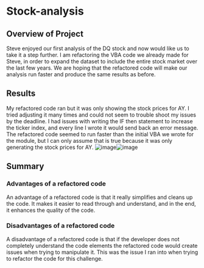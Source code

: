 # Stock-analysis

## Overview of Project

Steve enjoyed our first analysis of the DQ stock and now would like us to take it a step further. I am refactoring the VBA code we already made for Steve, in order to expand the dataset to include the entire stock market over the last few years. We are hoping that the refactored code will make our analysis run faster and produce the same results as before. 

## Results

My refactored code ran but it was only showing the stock prices for AY. I tried adjusting it many times and could not seem to trouble shoot my issues by the deadline. I had issues with writing the IF then statement to increase the ticker index, and every line I wrote it would send back an error message. The refactored code seemed to run faster than the initial VBA we wrote for the module, but I can only assume that is true because it was only generating the stock prices for AY.
![image](https://user-images.githubusercontent.com/107015694/175452876-c623cdd6-de5e-4cb3-ae92-48125f792d82.png)![image](https://user-images.githubusercontent.com/107015694/175452907-4adb12cd-e420-4033-b259-452f8134dfda.png)



## Summary

### Advantages of a refactored code

An advantage of a refactored code is that it really simplifies and cleans up the code. It makes it easier to read through and understand, and in the end, it enhances the quality of the code. 

### Disadvantages of a refactored code 

A disadvantage of a refactored code is that if the developer does not completely understand the code elements the refactored code would create issues when trying to manipulate it. This was the issue I ran into when trying to refactor the code for this challenge. 
